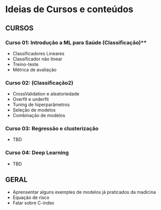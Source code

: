 # Ideias de Cursos e conteúdos

## CURSOS

### Curso 01: Introdução a ML para Saúde (Classificação)**

- Classificadores Lineares
- Classificador não linear
- Treino-teste
- Métrica de avaliação

### Curso 02: (Classificação2)

- CrossValidation e aleatoriedade
- Overfit e underfit
- Tuning de hiperparâmetros
- Seleção de modelos
- Combinação de modelos

### Curso 03: Regressão e clusterização

- TBD

### Curso 04: Deep Learning

- TBD

## GERAL

- Aprensentar alguns exemples de modelos já praticados da madicina
- Equação de risco
- Falar sobre C-index

